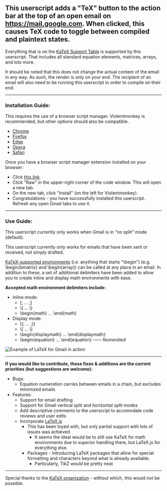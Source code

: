 ## This userscript adds a "TeX" button to the action bar at the top of an open email on https://mail.google.com. When clicked, this causes TeX code to toggle between compiled and plaintext states.

Everything that is on the [KaTeX Support Table](https://katex.org/docs/support_table) is supported by this userscript. That includes all standard equation elements, matrices, arrays, and lots more.

It should be noted that this does not change the actual content of the email in any way. As such, the render is only on your end. The recipient of an email will also need to be running this userscript in order to compile on their end.

---
### Installation Guide:

This requires the use of a browser script manager. Violentmonkey is recommended, but other options should also be compatible.
* [Chrome](https://chromewebstore.google.com/detail/violentmonkey/jinjaccalgkegednnccohejagnlnfdag)
* [Firefox](https://addons.mozilla.org/en-US/firefox/addon/violentmonkey/)
* [Edge](https://microsoftedge.microsoft.com/addons/detail/violentmonkey/eeagobfjdenkkddmbclomhiblgggliao)
* [Opera](https://github.com/OpenUserJs/OpenUserJS.org/wiki/Violentmonkey-for-Opera)
* [Safari](https://apps.apple.com/us/app/meddlemonkey/id1539631953?mt=12)

Once you have a browser script manager extension installed on your browser:
* Click [this link](https://github.com/LoganJFisher/LaTeX-for-Gmail/blob/main/LaTeX-for-Gmail.user.js).
* Click "Raw" in the upper-right corner of the code window. This will open a new tab.
* On the new tab, click "Install" (on the left for Violentmonkey).
* Congratulations - you have successfully installed this userscript. Refresh any open Gmail tabs to use it.

---
### Use Guide:

This userscript currently only works when Gmail is in "no split" mode (default).

This userscript currently only works for emails that have been sent or received, not simply drafted.

[KaTeX-supported environments](https://katex.org/docs/support_table) (i.e. anything that starts "\begin") (e.g. \begin{bmatrix} and \begin{array}) can be called at any place in an email. In addition to these, a set of additional delimiters have been added to allow you to create inline and display math environments with ease.

**Accepted math environment delimiters include:**
* Inline mode:
  * [; ... ;]
  * \\( ... \\)
  * \begin{math} ... \end{math}
* Display mode:
  * [(; ... ;)]
  * \\[ ... \\]
  * \begin{displaymath} ... \end{displaymath}
  * \begin{equation} ... \end{equation} —— *Numerated*
 
 ![Example of LaTeX for Gmail in action](https://i.imgur.com/zEIsQeL.png)
 
 ---

**If you would like to contribute, these fixes & additions are the current priorities (but suggestions are welcome):**
* Bugs:
  * Equation numeration carries between emails in a chain, but excludes minimized emails
* Features:
  * Support for email drafting
  * Support for Gmail vertical split and horizontal split modes
  * Add descriptive comments to the userscript to accomodate code reviews and user edits
  * Incorporate [LaTeX.js](https://latex.js.org/)
    * This has been toyed with, but only partial support with lots of issues was achieved.
      * It seems the ideal would be to still use KaTeX for math environments due to superior handling there, but LaTeX.js for everything else.
    * Packages - Introducing LaTeX packages that allow for special formatting and characters beyond what is already available.
      * Particularly, TikZ would be pretty neat
---

Special thanks to the [KaTeX organization](https://katex.org/) - without which, this would not be possible.
